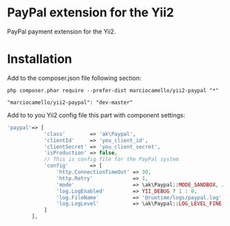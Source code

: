 PayPal extension for the Yii2
===========

PayPal payment extension for the Yii2.

Installation
====

Add to the composer.json file following section:

```
php composer.phar require --prefer-dist marciocamello/yii2-paypal "*"
```

```
"marciocamello/yii2-paypal": "dev-master"
```

Add to to you Yii2 config file this part with component settings:

```php
'paypal'=> [
            'class'        => 'ak\Paypal',
            'clientId'     => 'you_client_id',
            'clientSecret' => 'you_client_secret',
            'isProduction' => false,
            // This is config file for the PayPal system
            'config'       => [
                'http.ConnectionTimeOut' => 30,
                'http.Retry'             => 1,
                'mode'                   => \ak\Paypal::MODE_SANDBOX, // development (sandbox) or production (live) mode
                'log.LogEnabled'         => YII_DEBUG ? 1 : 0,
                'log.FileName'           => '@runtime/logs/paypal.log',
                'log.LogLevel'           => \ak\Paypal::LOG_LEVEL_FINE,
            ]
        ],
```
